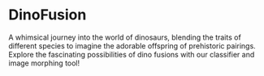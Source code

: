 # DinoFusion
A whimsical journey into the world of dinosaurs, blending the traits of different species to imagine the adorable offspring of prehistoric pairings. Explore the fascinating possibilities of dino fusions with our classifier and image morphing tool!

